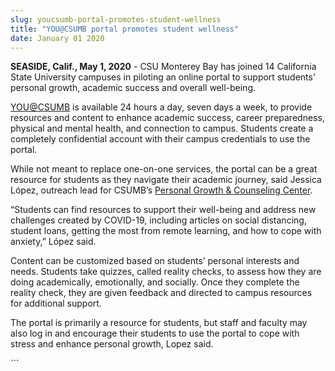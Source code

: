 ```yaml
---
slug: youcsumb-portal-promotes-student-wellness
title: "YOU@CSUMB portal promotes student wellness"
date: January 01 2020
---
```


 
<p>
  <b>SEASIDE, Calif., May 1, 2020</b> - CSU Monterey Bay has joined 14
  California State University campuses in piloting an online portal to support
  students’ personal growth, academic success and overall well-being.
</p>
<p>
  <a href="https://you.csumb.edu/">YOU@CSUMB</a> is available 24 hours a day,
  seven days a week, to provide resources and content to enhance academic
  success, career preparedness, physical and mental health, and connection to
  campus. Students create a completely confidential account with their campus
  credentials to use the portal.
</p>
<p>
  While not meant to replace one-on-one services, the portal can be a great
  resource for students as they navigate their academic journey, said Jessica
  López, outreach lead for CSUMB’s
  <a href="https://csumb.edu/pgcc/">Personal Growth &amp; Counseling Center</a>.
</p>
<p>
  “Students can find resources to support their well-being and address new
  challenges created by COVID-19, including articles on social distancing,
  student loans, getting the most from remote learning, and how to cope with
  anxiety,” López said.
</p>
<p>
  Content can be customized based on students’ personal interests and needs.
  Students take quizzes, called reality checks, to assess how they are doing
  academically, emotionally, and socially. Once they complete the reality check,
  they are given feedback and directed to campus resources for additional
  support.
</p>
<p>
  The portal is primarily a resource for students, but staff and faculty may
  also log in and encourage their students to use the portal to cope with stress
  and enhance personal growth, Lopez said.
</p>
```
